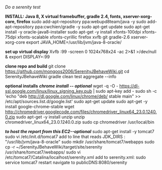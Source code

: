 *Do a serenity test*

**INSTALL: Java 8, X virtual framebuffer, gradle 2.4, fonts, xserver-xorg-core, firefox**
sudo add-apt-repository ppa:webupd8team/java -y
sudo add-apt-repository ppa:cwchien/gradle -y
sudo apt-get update
sudo apt-get install -y oracle-java8-installer
sudo apt-get -y install xfonts-100dpi xfonts-75dpi xfonts-scalable xfonts-cyrillic firefox xvfb git gradle-2.6 xserver-xorg-core
export JAVA_HOME=/usr/lib/jvm/java-8-oracle/

**set up virtual display**
Xvfb :99 -screen 0 1024x768x24 -ac 2>&1 >/dev/null &
export DISPLAY=:99

**clone repo and build**
git clone https://github.com/mongoos2006/SerenityJBehaveWiki.git
cd SerenityJBehaveWiki
gradle clean test aggregate --info

**optional installs**
***chrome install -- optional***
wget -q -O - https://dl-ssl.google.com/linux/linux_signing_key.pub | sudo apt-key add -
sudo sh -c 'echo "deb http://dl.google.com/linux/chrome/deb/ stable main" >> /etc/apt/sources.list.d/google.list'
sudo apt-get update
sudo apt-get -y install google-chrome-stable
wget http://chromedriver.googlecode.com/files/chromedriver_linux64_23.0.1240.0.zip
sudo apt-get -y install unzip
unzip chromedriver_linux64_23.0.1240.0.zip
sudo cp chromedriver /usr/local/bin

***to host the report from this EC2--optional***
sudo apt-get install -y tomcat7
sudo vi /etc/init.d/tomcat7
add to line that reads JDK_DIRS : "/usr/lib/jvm/java-8-oracle"
sudo mkdir /usr/share/tomcat7/webapps
sudo cp -r ~/SerenityJBehaveWiki/target/site/serenity /usr/share/tomcat7/webapps/
sudo vi /etc/tomcat7/Catalina/localhost/serenity.xml
add to serenity.xml: <Context path="/serenity" docBase="/usr/share/tomcat7/webapps/serenity"/>
sudo service tomcat7 restart
navigate to publicDNS:8080/serenity
